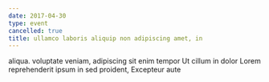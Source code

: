 ```yaml
---
date: 2017-04-30
type: event
cancelled: true
title: ullamco laboris aliquip non adipiscing amet, in
---
```

aliqua. voluptate veniam, adipiscing sit enim tempor Ut cillum in dolor Lorem reprehenderit ipsum in sed proident, Excepteur aute